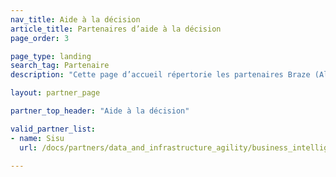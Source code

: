 ```yaml
---
nav_title: Aide à la décision
article_title: Partenaires d’aide à la décision
page_order: 3

page_type: landing
search_tag: Partenaire
description: "Cette page d’accueil répertorie les partenaires Braze (Alloys) qui vous permettent d’intégrer les produits d’aide à la décision."

layout: partner_page

partner_top_header: "Aide à la décision"

valid_partner_list:
- name: Sisu
  url: /docs/partners/data_and_infrastructure_agility/business_intelligence/sisu_data/

---
```

